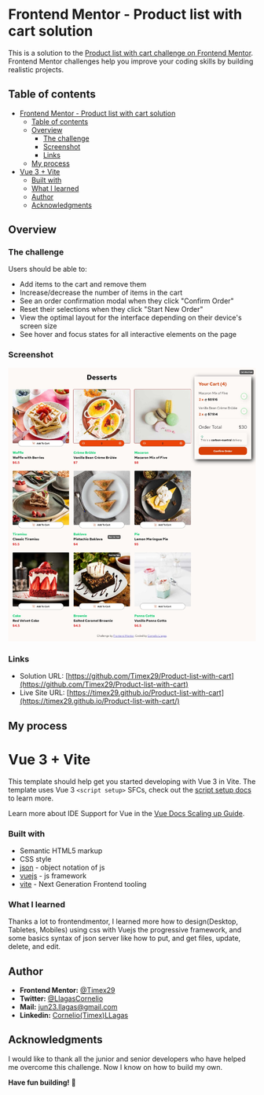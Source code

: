 # Frontend Mentor - Product list with cart solution

This is a solution to the [Product list with cart challenge on Frontend Mentor](https://www.frontendmentor.io/challenges/product-list-with-cart-5MmqLVAp_d). Frontend Mentor challenges help you improve your coding skills by building realistic projects. 

## Table of contents

- [Frontend Mentor - Product list with cart solution](#frontend-mentor---product-list-with-cart-solution)
  - [Table of contents](#table-of-contents)
  - [Overview](#overview)
    - [The challenge](#the-challenge)
    - [Screenshot](#screenshot)
    - [Links](#links)
  - [My process](#my-process)
- [Vue 3 + Vite](#vue-3--vite)
    - [Built with](#built-with)
    - [What I learned](#what-i-learned)
  - [Author](#author)
  - [Acknowledgments](#acknowledgments)

## Overview

### The challenge

Users should be able to:

- Add items to the cart and remove them
- Increase/decrease the number of items in the cart
- See an order confirmation modal when they click "Confirm Order"
- Reset their selections when they click "Start New Order"
- View the optimal layout for the interface depending on their device's screen size
- See hover and focus states for all interactive elements on the page

### Screenshot

![](./design/active-states.jpg)

### Links

- Solution URL: [https://github.com/Timex29/Product-list-with-cart](https://github.com/Timex29/Product-list-with-cart)
- Live Site URL: [https://timex29.github.io/Product-list-with-cart](https://timex29.github.io/Product-list-with-cart/)

## My process
# Vue 3 + Vite

This template should help get you started developing with Vue 3 in Vite. The template uses Vue 3 `<script setup>` SFCs, check out the [script setup docs](https://v3.vuejs.org/api/sfc-script-setup.html#sfc-script-setup) to learn more.

Learn more about IDE Support for Vue in the [Vue Docs Scaling up Guide](https://vuejs.org/guide/scaling-up/tooling.html#ide-support).

### Built with

- Semantic HTML5 markup
- CSS style
- [json](https://www.w3schools.com/js/js_json_intro.asp) - object notation of js
- [vuejs](https://vuejs.org/) - js framework
- [vite](https://vitejs.dev/) - Next Generation Frontend tooling

### What I learned

Thanks a lot to frontendmentor, I learned more how to design(Desktop, Tabletes, Mobiles) using css with Vuejs the progressive framework, and some basics syntax of json server like how to put, and get files, update, delete, and edit.  

## Author

- **Frontend Mentor:** [@Timex29](https://www.frontendmentor.io/profile/Timex29)
- **Twitter:**  [@LlagasCornelio](https://x.com/LlagasCornelio)
- **Mail:** [jun23.llagas@gmail.com](https://mail.google.com/)
- **Linkedin:** [Cornelio(Timex)LLagas](https://www.linkedin.com/in/cornelio-llagas-42529b186/)

## Acknowledgments
I would like to thank all the junior and senior developers who have helped me overcome this challenge. Now I know on how to build my own.

**Have fun building!** 🚀

